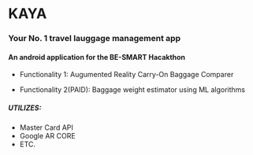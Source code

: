 # KAYA 
### Your No. 1 travel lauggage management app

#### An android application for the BE-SMART Hacakthon

* Functionality 1: Augumented Reality Carry-On Baggage Comparer

* Functionality 2(PAID): Baggage weight estimator using ML algorithms

##### UTILIZES:
* Master Card API
* Google AR CORE 
* ETC.

